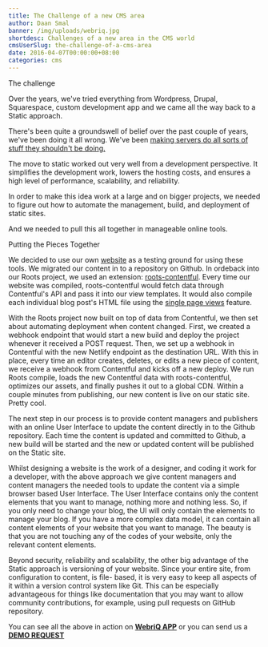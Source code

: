 ```yaml
---
title: The Challenge of a new CMS area
author: Daan Smal
banner: /img/uploads/webriq.jpg
shortdesc: Challenges of a new area in the CMS world
cmsUserSlug: the-challenge-of-a-cms-area
date: 2016-04-07T00:00:00+08:00
categories: cms
---
```


The challenge 

Over the years, we've tried everything from Wordpress, Drupal, Squarespace, custom development app and we came all the way back to a Static approach.

There's been quite a groundswell of belief over the past couple of years, we've been doing it all wrong. We've been [making servers do all sorts of stuff they shouldn't be doing.](http://willschenk.com/slow-data-and-fast-sites/)

The move to static worked out very well from a development perspective. It simplifies the development work, lowers the hosting costs, and ensures a high level of performance, scalability, and reliability.

In order to make this idea work at a large and on bigger projects, we needed to figure out how to automate the management, build, and deployment of static sites.

And we needed to pull this all together in manageable online tools. 

Putting the Pieces Together

We decided to use our own [website](http://webriq.com/) as a testing ground for using these tools. We migrated our content in to a repository on Github. In ordeback into our Roots project, we used an extension: [roots-contentful](https://github.com/carrot/roots-contentful). Every time our website was compiled, roots-contentful would fetch data through Contentful's API and pass it into our view templates. It would also compile each individual blog post's HTML file using the [single page views](https://github.com/carrot/roots-contentful#single-entry-views) feature.

With the Roots project now built on top of data from Contentful, we then set about automating deployment when content changed. First, we created a webhook endpoint that would start a new build and deploy the project whenever it received a POST request. Then, we set up a webhook in Contentful with the new Netlify endpoint as the destination URL. With this in place, every time an editor creates, deletes, or edits a new piece of content, we receive a webhook from Contentful and kicks off a new deploy. We run Roots compile, loads the new Contentful data with roots-contentful, optimizes our assets, and finally pushes it out to a global CDN. Within a couple minutes from publishing, our new content is live on our static site. Pretty cool.

The next step in our process is to provide content managers and publishers with an online User Interface to update the content directly in to the Github repository. Each time the content is updated and committed to Github, a new build will be started and the new or updated content will be published on the Static site. 

Whilst designing a website is the work of a designer, and coding it work for a developer, with the above approach we give content managers and content managers the needed tools to update the content via a simple browser based User Interface. The User Interface contains only the content elements that you want to manage, nothing more and nothing less. So, if you only need to change your blog, the UI will only contain the elements to manage your blog. If you have a more complex data model, it can contain all content elements of your website that you want to manage. The beauty is that you are not touching any of the codes of your website, only the relevant content elements. 

Beyond security, reliability and scalability, the other big advantage of the Static approach is versioning of your website. Since your entire site, from configuration to content, is file- based, it is very easy to keep all aspects of it within a version control system like Git. This can be especially advantageous for things like documentation that you may want to allow community contributions, for example, using pull requests on GitHub repository.

You can see all the above in action on [**WebriQ APP**](http://app.webriq.com/auth/register) or you can send us a [**DEMO REQUEST**](http://www.webriq.com/partners)


